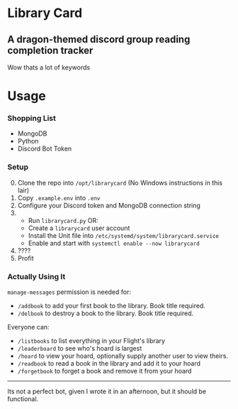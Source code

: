 # Library Card

## A dragon-themed discord group reading completion tracker
Wow thats a lot of keywords


# Usage

### Shopping List
- MongoDB
- Python
- Discord Bot Token

### Setup
0. Clone the repo into `/opt/librarycard` (No Windows instructions in this lair)
1. Copy `.example.env` into `.env`
2. Configure your Discord token and MongoDB connection string
3. 
    - Run `librarycard.py` OR:
    - Create a `librarycard` user account
    - Install the Unit file into `/etc/systemd/system/librarycard.service`
    - Enable and start with `systemctl enable --now librarycard`
4. ????
5. Profit

### Actually Using It

`manage-messages` permission is needed for:
  - `/addbook` to add your first book to the library. Book title required.
  - `/delbook` to destroy a book to the library. Book title required.
  
Everyone can:
  - `/listbooks` to list everything in your Flight's library
  - `/leaderboard` to see who's hoard is largest
  - `/hoard` to view your hoard, optionally supply another user to view theirs.
  - `/readbook` to read a book in the library and add it to your hoard
  - `/forgetbook` to forget a book and remove it from your hoard


***

Its not a perfect bot, given I wrote it in an afternoon, but it should be functional.